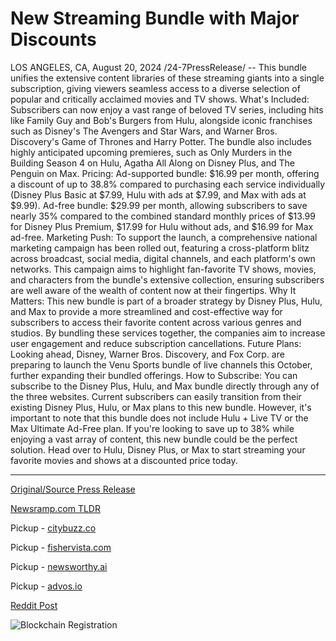 # New Streaming Bundle with Major Discounts

LOS ANGELES, CA, August 20, 2024 /24-7PressRelease/ -- This bundle unifies the extensive content libraries of these streaming giants into a single subscription, giving viewers seamless access to a diverse selection of popular and critically acclaimed movies and TV shows.  What's Included: Subscribers can now enjoy a vast range of beloved TV series, including hits like Family Guy and Bob's Burgers from Hulu, alongside iconic franchises such as Disney's The Avengers and Star Wars, and Warner Bros. Discovery's Game of Thrones and Harry Potter. The bundle also includes highly anticipated upcoming premieres, such as Only Murders in the Building Season 4 on Hulu, Agatha All Along on Disney Plus, and The Penguin on Max.  Pricing: Ad-supported bundle: $16.99 per month, offering a discount of up to 38.8% compared to purchasing each service individually (Disney Plus Basic at $7.99, Hulu with ads at $7.99, and Max with ads at $9.99). Ad-free bundle: $29.99 per month, allowing subscribers to save nearly 35% compared to the combined standard monthly prices of $13.99 for Disney Plus Premium, $17.99 for Hulu without ads, and $16.99 for Max ad-free.  Marketing Push: To support the launch, a comprehensive national marketing campaign has been rolled out, featuring a cross-platform blitz across broadcast, social media, digital channels, and each platform's own networks. This campaign aims to highlight fan-favorite TV shows, movies, and characters from the bundle's extensive collection, ensuring subscribers are well aware of the wealth of content now at their fingertips.  Why It Matters: This new bundle is part of a broader strategy by Disney Plus, Hulu, and Max to provide a more streamlined and cost-effective way for subscribers to access their favorite content across various genres and studios. By bundling these services together, the companies aim to increase user engagement and reduce subscription cancellations.  Future Plans: Looking ahead, Disney, Warner Bros. Discovery, and Fox Corp. are preparing to launch the Venu Sports bundle of live channels this October, further expanding their bundled offerings.  How to Subscribe: You can subscribe to the Disney Plus, Hulu, and Max bundle directly through any of the three websites. Current subscribers can easily transition from their existing Disney Plus, Hulu, or Max plans to this new bundle. However, it's important to note that this bundle does not include Hulu + Live TV or the Max Ultimate Ad-Free plan.  If you're looking to save up to 38% while enjoying a vast array of content, this new bundle could be the perfect solution. Head over to Hulu, Disney Plus, or Max to start streaming your favorite movies and shows at a discounted price today. 

---

[Original/Source Press Release](https://www.24-7pressrelease.com/press-release/513393/new-streaming-bundle-with-major-discounts)
                    

[Newsramp.com TLDR](https://newsramp.com/curated-news/new-disney-plus-hulu-and-max-bundle-offers-discounted-access-to-popular-tv-shows-and-movies/a5ce65c9bc6a0544f5dd95eea5d27003) 


Pickup - [citybuzz.co](https://citybuzz.co/2024/08/20/disney-plus-hulu-and-max-launch-unprecedented-streaming-bundle-with-substantial-savings)

Pickup - [fishervista.com](https://fishervista.com/en/new-streaming-bundle-merges-popular-platforms-with-significant-discounts/20245830)

Pickup - [newsworthy.ai](https://newsworthy.ai/curated/disney-plus-hulu-and-max-launch-unified-streaming-bundle-with-significant-savings/20245830)

Pickup - [advos.io](https://advos.io/en/new-streaming-bundle-offers-major-discounts-on-popular-services/20245830)
 



[Reddit Post](https://www.reddit.com/r/MarketingNewsramp/comments/1ewpce0/new_disney_plus_hulu_and_max_bundle_offers/) 



![Blockchain Registration](https://cdn.newsramp.app/24-7PressRelease/qrcode/248/20/waitARhA.webp)